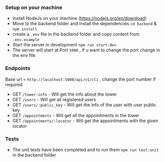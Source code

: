 ### Setup on your machine

- Install NodeJs on your machine (https://nodejs.org/en/download)
- Move to the backend folder and install the dependencies `cd backend` & `npm install`
- create a `.env` file in the backend folder and copy content from `.env.example`
- Start the server in development `npm run start:dev`
- The server will start at Port `5000` , if u want to change the port change in the env file

### Endpoints

Base url = `http://localhost:5000/api/v1/cli` , change the port number if required

- GET `/tower-info` - Will get the info about the tower
- GET `/users` - Will get all registered users
- GET `/users/:public_key` - Will get the info of the user with user public key
- GET `/appointments` - Will get all the appointments in the tower
- GET `/appointments/:locator` - Will get the appointments with the given locator

### Tests

- The unit tests have been completed and to run them `npm run test:unit` in the backend folder
